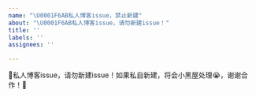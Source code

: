 ```yaml
---
name: "\U0001F6AB私人博客issue，禁止新建"
about: "\U0001F6AB私人博客issue，请勿新建issue！"
title: ''
labels: ''
assignees: ''

---
```


🚫私人博客issue，请勿新建issue！如果私自新建，将会小黑屋处理😭，谢谢合作！🤝
